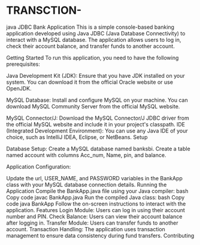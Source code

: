 # TRANSCTION- 
java JDBC Bank Application
This is a simple console-based banking application developed using Java JDBC (Java Database Connectivity) to interact with a MySQL database. 
The application allows users to log in, check their account balance, and transfer funds to another account.

Getting Started
To run this application, you need to have the following prerequisites:

Java Development Kit (JDK): Ensure that you have JDK installed on your system.
You can download it from the official Oracle website or use OpenJDK.

MySQL Database: Install and configure MySQL on your machine.
You can download MySQL Community Server from the official MySQL website.

MySQL Connector/J: Download the MySQL Connector/J JDBC driver from the official MySQL website and include it in your project's classpath.
IDE (Integrated Development Environment): You can use any Java IDE of your choice, such as IntelliJ IDEA, Eclipse, or NetBeans.
Setup

Database Setup:
Create a MySQL database named banksbi.
Create a table named account with columns Acc_num, Name, pin, and balance.






Application Configuration:

Update the url, USER_NAME, and PASSWORD variables in the BankApp class with your MySQL database connection details.
Running the Application
Compile the BankApp.java file using your Java compiler:
bash
Copy code
javac BankApp.java
Run the compiled Java class:
bash
Copy code
java BankApp
Follow the on-screen instructions to interact with the application.
Features
Login Module: Users can log in using their account number and PIN.
Check Balance: Users can view their account balance after logging in.
Transfer Module: Users can transfer funds to another account.
Transaction Handling: The application uses transaction management to ensure data consistency during fund transfers.
Contributing


